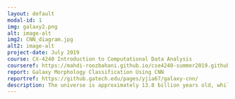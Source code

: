 ```yaml
---
layout: default
modal-id: 1
img: galaxy2.png
alt: image-alt
img2: CNN_diagram.jpg
alt2: image-alt
project-date: July 2019
course: CX-4240 Introduction to Computational Data Analysis
courseref: https://mahdi-roozbahani.github.io/cse4240-summer2019.github.io/
report: Galaxy Morphology Classification Using CNN
reportref: https://github.gatech.edu/pages/yjia67/galaxy-cnn/
description: The universe is approximately 13.8 billion years old, while the Earth has only been around for 4.54 billion years. As the universe continues to expand, questions remain about how galaxies formed and evolved. To solve this puzzle of the cosmic structure, understanding the distribution and types of galaxies as a function of their shapes and sizes is crucial. As the technology, specifically telescopes, for capturing such phenomena and returning images to scientists on Earth, improves, the dataset increases exponentially. Traditionally, galaxy identifications were achieved by crowdsourcing. However, as the datasets grow to the scale of hundreds of millions of galaxies, manual identification becomes less feasible. This project aims to analyze photos of galaxies and to train an algorithm that generates automated metrics and classifies them into two different classes, spiral and elliptical. Convolutional neural networks (CNN), dimensionality reduction methods such as principal component analysis (PCA), and other machine learning methods such as ridge regression and random forest are used in the analysis.
---
```


